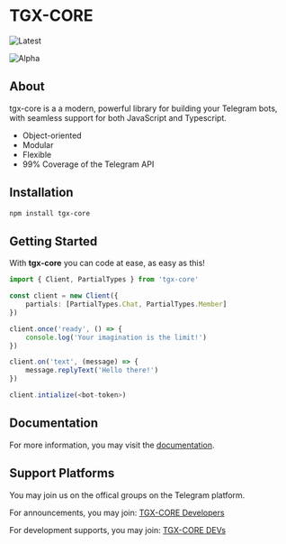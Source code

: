 # TGX-CORE

![Latest](https://img.shields.io/npm/v/tgx-core/latest)

![Alpha](https://img.shields.io/npm/v/tgx-core/alpha?style=flat-square)

## About

tgx-core is a a modern, powerful library for building your Telegram bots, with seamless support for both JavaScript and Typescript.

- Object-oriented
- Modular
- Flexible
- 99% Coverage of the Telegram API

## Installation

```sh
npm install tgx-core
```

## Getting Started

With **tgx-core** you can code at ease, as easy as this!

```ts
import { Client, PartialTypes } from 'tgx-core'

const client = new Client({
    partials: [PartialTypes.Chat, PartialTypes.Member]
})

client.once('ready', () => {
    console.log('Your imagination is the limit!')
})

client.on('text', (message) => {
    message.replyText('Hello there!')
})

client.intialize(<bot-token>)
```

## Documentation

For more information, you may visit the [documentation](https://tgx-core.github.io/website/).

## Support Platforms

You may join us on the offical groups on the Telegram platform.

For announcements, you may join:
[TGX-CORE Developers](https://t.me/+reMnoPhHePAwODA1)

For development supports, you may join:
[TGX-CORE DEVs](https://t.me/tgxcore)